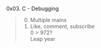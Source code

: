 0x03. C - Debugging                                                                                  
> 0. Multiple mains                                                                                                             
> 1. Like, comment, subscribe                                                                                                   
> 0 > 972?                                                                                                                      
> Leap year                                                                                                                     
> 
